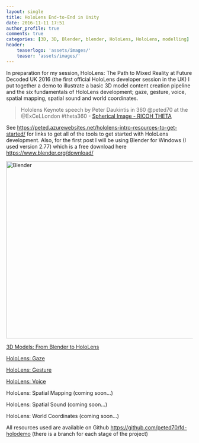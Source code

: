 ```yaml
---
layout: single
title: HoloLens End-to-End in Unity
date: 2016-11-11 17:51
author_profile: true
comments: true
categories: [3D, 3D, Blender, blender, HoloLens, HoloLens, modelling]
header:
    teaserlogo: 'assets/images/'
    teaser: 'assets/images/'
---
```

<p>In preparation for my session, HoloLens: The Path to Mixed Reality at Future Decoded UK 2016 (the first official HoloLens developer session in the UK) I put together a demo to illustrate a basic 3D model content creation pipeline and the six fundamentals of HoloLens development; gaze, gesture, voice, spatial mapping, spatial sound and world coordinates. </p> <blockquote class="ricoh-theta-spherical-image" data-width="742" data-height="375">Hololens Keynote speech by Peter Daukintis in 360 @peted70 at the @ExCeLLondon #theta360 - <a href="https://theta360.com/s/cICbsE4pJ4g4c5btSJa9JCPGS" target="_blank">Spherical Image - RICOH THETA</a></blockquote><script async src="https://theta360.com/widgets.js" charset="utf-8"></script> <p>See <a title="https://peted.azurewebsites.net/hololens-intro-resources-to-get-started/" href="https://peted.azurewebsites.net/hololens-intro-resources-to-get-started/">https://peted.azurewebsites.net/hololens-intro-resources-to-get-started/</a> for links to get all of the tools to get started with HoloLens development. Also, for the first post I will be using Blender for Windows (I used version 2.77) which is a free download here <a title="https://www.blender.org/download/" href="https://www.blender.org/download/">https://www.blender.org/download/</a></p> <p><a href="http://peted.azurewebsites.net/wp-content/uploads/2016/11/Blender.png"><img title="Blender" style="border-left-width: 0px; border-right-width: 0px; background-image: none; border-bottom-width: 0px; padding-top: 0px; padding-left: 0px; display: inline; padding-right: 0px; border-top-width: 0px" border="0" alt="Blender" src="http://peted.azurewebsites.net/wp-content/uploads/2016/11/Blender_thumb.png" width="742" height="477"></a></p> <p><a href="http://peted.azurewebsites.net/3d-models-from-blender-to-hololens/" target="_blank">3D Models: From Blender to HoloLens</a> </p> <p><a href="http://peted.azurewebsites.net/hololens-gaze/" target="_blank">HoloLens: Gaze</a></p> <p><a href="http://peted.azurewebsites.net/hololens-gesture/" target="_blank">HoloLens: Gesture</a></p> <p><a href="http://peted.azurewebsites.net/hololens-voice-commands/" target="_blank">HoloLens: Voice</a></p> <p>HoloLens: Spatial Mapping (coming soon…)</p> <p>HoloLens: Spatial Sound (coming soon…)</p> <p>HoloLens: World Coordinates (coming soon…)</p> <p>All resources used are available on Github <a title="https://github.com/peted70/fd-holodemo" href="https://github.com/peted70/fd-holodemo">https://github.com/peted70/fd-holodemo</a> (there is a branch for each stage of the project)</p>
